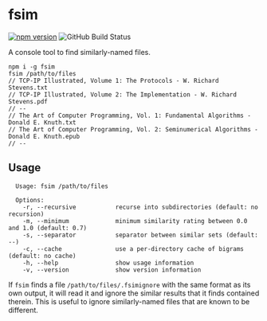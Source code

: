 # fsim

[![npm version](https://badge.fury.io/js/fsim.svg)](https://badge.fury.io/js/fsim)
![GitHub Build Status](https://github.com/infojunkie/isbn-info/workflows/Test/badge.svg)

A console tool to find similarly-named files.

```
npm i -g fsim
fsim /path/to/files
// TCP-IP Illustrated, Volume 1: The Protocols - W. Richard Stevens.txt
// TCP-IP Illustrated, Volume 2: The Implementation - W. Richard Stevens.pdf
// --
// The Art of Computer Programming, Vol. 1: Fundamental Algorithms - Donald E. Knuth.txt
// The Art of Computer Programming, Vol. 2: Seminumerical Algorithms - Donald E. Knuth.epub
// --
```

## Usage
```
  Usage: fsim /path/to/files

  Options:
    -r, --recursive           recurse into subdirectories (default: no recursion)
    -m, --minimum             minimum similarity rating between 0.0 and 1.0 (default: 0.7)
    -s, --separator           separator between similar sets (default: --)
    -c, --cache               use a per-directory cache of bigrams (default: no cache)
    -h, --help                show usage information
    -v, --version             show version information
```

If `fsim` finds a file `/path/to/files/.fsimignore` with the same format as its own output, it will read it and ignore the similar results that it finds contained therein. This is useful to ignore similarly-named files that are known to be different.
